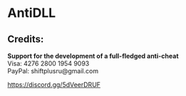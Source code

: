 # AntiDLL

<h2>Credits:</h2>
<b>Support for the development of a full-fledged anti-cheat</b> </br>
Visa: 4276 2800 1954 9093</br>
PayPal:
shiftplusru@gmail.com

https://discord.gg/5dVeerDRUF
